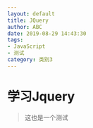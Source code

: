 ```yaml
---
layout: default
title: JQuery
author: ABC
date: 2019-08-29 14:43:30
tags:
- JavaScript
- 测试
category: 类别3
---
```

# 学习Jquery

> 这也是一个测试